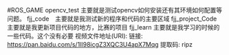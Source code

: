 #ROS_GAME
opencv_test 主要就是测试opencv如何安装还有其环境如何配置等问题。
fjj_code　主要就是我测试新的程序和代码的主要区域
fjj_project_Code 主要就是我更新项目代码的地方，比赛的项目
fjj_learn 主要就是我学习的时候的一些代码。这个没有必要
视频文件地址(URI):
链接: https://pan.baidu.com/s/1Il98icgZ3XQC3U4apX7Mqg 提取码: ripz 

